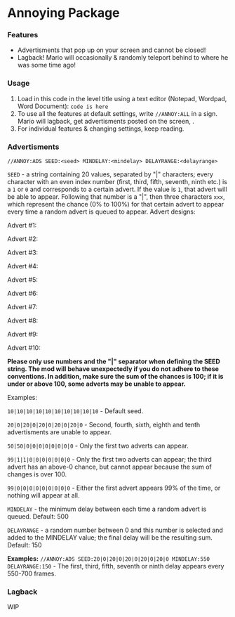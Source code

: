 # Annoying Package
### Features
- Advertisments that pop up on your screen and cannot be closed!
- Lagback! Mario will occasionally & randomly teleport behind to where he was some time ago!
### Usage
1. Load in this code in the level title using a text editor (Notepad, Wordpad, Word Document): `code is here`
2. To use all the features at default settings, write `//ANNOY:ALL` in a sign. Mario will lagback, get advertisments posted on the screen, <more>.
3. For individual features & changing settings, keep reading.

### Advertisments
`//ANNOY:ADS SEED:<seed> MINDELAY:<mindelay> DELAYRANGE:<delayrange>`

`SEED` - a string containing 20 values, separated by "|" characters; every character with an even index number (first, third, fifth, seventh, ninth etc.) is a `1` or `0` and corresponds to a certain advert. If the value is `1`, that advert will be able to appear. Following that number is a "|", then three characters `xxx`, which represent the chance (0% to 100%) for that certain advert to appear every time a random advert is queued to appear. Advert designs:

Advert #1: <design>

Advert #2: <design>
  
Advert #3: <design>
  
Advert #4: <design>
  
Advert #5: <design>
  
Advert #6: <design>
  
Advert #7: <design>
  
Advert #8: <design>
  
Advert #9: <design>
  
Advert #10: <design>
  
<b>Please only use numbers and the "|" separator when defining the SEED string. The mod will behave unexpectedly if you do not adhere to these conventions. In addition, make sure the sum of the chances is 100; if it is under or above 100, some adverts may be unable to appear.</b>

Examples:

`10|10|10|10|10|10|10|10|10|10` - Default seed.

`20|0|20|0|20|0|20|0|20|0` - Second, fourth, sixth, eighth and tenth advertisments are unable to appear.

`50|50|0|0|0|0|0|0|0|0` - Only the first two adverts can appear.

`99|1|1|0|0|0|0|0|0|0` - Only the first two adverts can appear; the third advert has an above-0 chance, but cannot appear because the sum of changes is over 100.

`99|0|0|0|0|0|0|0|0|0` - Either the first advert appears 99% of the time, or nothing will appear at all.

`MINDELAY` - the minimum delay between each time a random advert is queued. Default: 500

`DELAYRANGE` - a random number between 0 and this number is selected and added to the MINDELAY value; the final delay will be the resulting sum. Default: 150

<b>Examples:</b>
`//ANNOY:ADS SEED:20|0|20|0|20|0|20|0|20|0 MINDELAY:550 DELAYRANGE:150` - The first, third, fifth, seventh or ninth delay appears every 550-700 frames.
### Lagback
WIP
